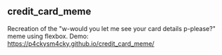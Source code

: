 ## credit_card_meme
Recreation of the "w-would you let me see your card details p-please?" meme using flexbox.
Demo: https://p4ckysm4cky.github.io/credit_card_meme/